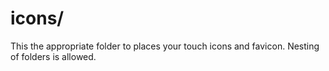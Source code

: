 # icons/

This the appropriate folder to places your touch icons and favicon.
Nesting of folders is allowed.